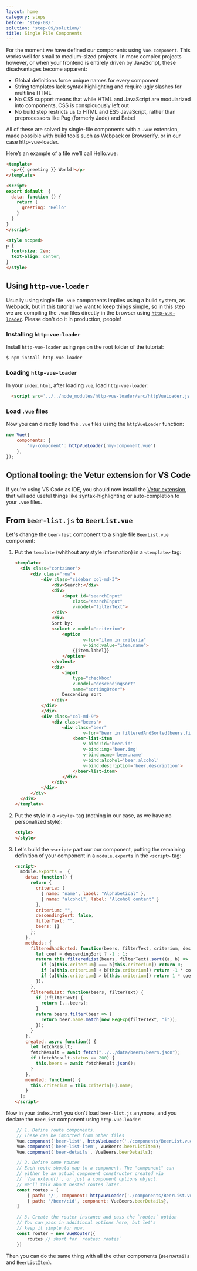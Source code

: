 ```yaml
---
layout: home
category: steps
before: 'step-08/'
solution: 'step-09/solution/'
title: Single File Components
---
```


For the moment we have defined our components using `Vue.component`. This works well for small to medium-sized projects. In more complex projects however, or when your frontend is entirely driven by JavaScript, these disadvantages become apparent:

- Global definitions force unique names for every component
- String templates lack syntax highlighting and require ugly slashes for multiline HTML
- No CSS support means that while HTML and JavaScript are modularized into components, CSS is conspicuously left out
- No build step restricts us to HTML and ES5 JavaScript, rather than preprocessors like Pug (formerly Jade) and Babel

All of these are solved by single-file components with a `.vue` extension, made possible with build tools such as Webpack or Browserify, or in our case http-vue-loader.

Here’s an example of a file we’ll call Hello.vue:

```html
<template>
  <p>{{ greeting }} World!</p>
</template>

<script>
export default  {
  data: function () {
    return {
      greeting: 'Hello'
    }
  }
}
</script>

<style scoped>
p {
  font-size: 2em;
  text-align: center;
}
</style>
```

## Using `http-vue-loader`

Usually using single file `.vue` components implies using a build system, as [Webpack](https://webpack.js.org/),
but in this tutorial we want to keep things simple, so in this step we are compiling the `.vue` files directly in the browser using [`http-vue-loader`](https://github.com/FranckFreiburger/http-vue-loader). Please don't do it in production, people!

### Installing `http-vue-loader`

Install `http-vue-loader` using `npm` on the root folder of the tutorial:

```none
$ npm install http-vue-loader
```

### Loading `http-vue-loader`

In your `index.html`, after loading `vue`, load `http-vue-loader`:

```html
  <script src='../../node_modules/http-vue-loader/src/httpVueLoader.js'></script>
```

### Load `.vue` files

Now you can directly load the `.vue` files using the `httpVueLoader` function:

```js
new Vue({
    components: {
        'my-component': httpVueLoader('my-component.vue')
    },
});
```

## Optional tooling: the Vetur extension for VS Code

If you're using VS Code as IDE, you should now install the [Vetur extension](https://marketplace.visualstudio.com/items?itemName=octref.vetur), that will add useful things like syntax-highlighting or auto-completion to your `.vue` files.

## From `beer-list.js` to `BeerList.vue`

Let's change the `beer-list` component to a single file `BeerList.vue` component:

1. Put the `template` (whithout any style information) in a `<template>` tag:

    ```html
    <template>
      <div class="container">
          <div class="row">
              <div class="sidebar col-md-3">
                  <div>Search:</div> 
                  <div>
                      <input id="searchInput" 
                          class="searchInput" 
                          v-model="filterText">
                  </div>
                  <div>  
                  Sort by: 
                  <select v-model="criterium">
                      <option 
                              v-for="item in criteria"  
                              v-bind:value="item.name">
                          {{item.label}}
                      </option>
                  </select>
                  <div>
                      <input 
                          type="checkbox" 
                          v-model="descendingSort" 
                          name="sortingOrder"> 
                      Descending sort
                  </div>
              </div>
              </div>
              <div class="col-md-9">
                  <div class="beers">
                      <div class="beer" 
                              v-for="beer in filteredAndSorted(beers,filterText,criterium,descendingSort)">
                          <beer-list-item 
                              v-bind:id='beer.id'
                              v-bind:img='beer.img'
                              v-bind:name='beer.name'
                              v-bind:alcohol='beer.alcohol'
                              v-bind:description='beer.description'>
                          </beer-list-item>
                      </div>
                  </div>
              </div>
          </div>
      </div> 
    </template>
    ```

1. Put the style in a `<style>` tag (nothing in our case, as we have no personalized style):

    ```html
    <style>
    </style>
    ```

1. Let's build the `<script>` part our our component, putting the remaining definition of your component in a `module.exports` in the `<script>` tag:

    ```html
    <script>
      module.exports =  {
        data: function() {
          return {
            criteria: [
              { name: "name", label: "Alphabetical" },
              { name: "alcohol", label: "Alcohol content" }
            ],
            criterium: "",
            descendingSort: false,
            filterText: "",
            beers: []
          };
        },
        methods: {
          filteredAndSorted: function(beers, filterText, criterium, descendingSort) {
            let coef = descendingSort ? -1 : 1;
            return this.filteredList(beers, filterText).sort((a, b) => {
              if (a[this.criterium] === b[this.criterium]) return 0;
              if (a[this.criterium] < b[this.criterium]) return -1 * coef;
              if (a[this.criterium] > b[this.criterium]) return 1 * coef;
            });
          },
          filteredList: function(beers, filterText) {
            if (!filterText) {
              return [...beers];
            }
            return beers.filter(beer => {
              return beer.name.match(new RegExp(filterText, "i"));
            });
          }
        },
        created: async function() {
          let fetchResult;
          fetchResult = await fetch("../../data/beers/beers.json");
          if (fetchResult.status == 200) {
            this.beers = await fetchResult.json();
          }
        },
        mounted: function() {
          this.criterium = this.criteria[0].name;
        }
      };
    </script>
    ```

Now in your `index.html` you don't load `beer-list.js` anymore, and you declare the `BeerList` component using `http-vue-loader`:

```js
    // 1. Define route components.
    // These can be imported from other files
    Vue.component('beer-list', httpVueLoader('./components/BeerList.vue'));
    Vue.component('beer-list-item', VueBeers.beerListItem);
    Vue.component('beer-details', VueBeers.beerDetails);

    // 2. Define some routes
    // Each route should map to a component. The "component" can
    // either be an actual component constructor created via
    // `Vue.extend()`, or just a component options object.
    // We'll talk about nested routes later.
    const routes = [
        { path: '/', component: httpVueLoader('./components/BeerList.vue')},
        { path: '/beer/:id', component: VueBeers.beerDetails},
    ]

    // 3. Create the router instance and pass the `routes` option
    // You can pass in additional options here, but let's
    // keep it simple for now.
    const router = new VueRouter({
        routes // short for `routes: routes`
    })
```

Then you can do the same thing with all the other components (`BeerDetails` and `BeerListItem`).
